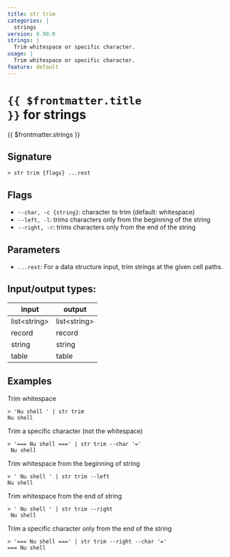 ```yaml
---
title: str trim
categories: |
  strings
version: 0.90.0
strings: |
  Trim whitespace or specific character.
usage: |
  Trim whitespace or specific character.
feature: default
---
```


<!-- This file is automatically generated. Please edit the command in https://github.com/nushell/nushell instead. -->

# <code>{{ $frontmatter.title }}</code> for strings

<div class='command-title'>{{ $frontmatter.strings }}</div>

## Signature

`> str trim {flags} ...rest`

## Flags

- `--char, -c {string}`: character to trim (default: whitespace)
- `--left, -l`: trims characters only from the beginning of the string
- `--right, -r`: trims characters only from the end of the string

## Parameters

- `...rest`: For a data structure input, trim strings at the given cell paths.

## Input/output types:

| input          | output         |
| -------------- | -------------- |
| list\<string\> | list\<string\> |
| record         | record         |
| string         | string         |
| table          | table          |

## Examples

Trim whitespace

```nu
> 'Nu shell ' | str trim
Nu shell
```

Trim a specific character (not the whitespace)

```nu
> '=== Nu shell ===' | str trim --char '='
 Nu shell
```

Trim whitespace from the beginning of string

```nu
> ' Nu shell ' | str trim --left
Nu shell
```

Trim whitespace from the end of string

```nu
> ' Nu shell ' | str trim --right
 Nu shell
```

Trim a specific character only from the end of the string

```nu
> '=== Nu shell ===' | str trim --right --char '='
=== Nu shell
```
